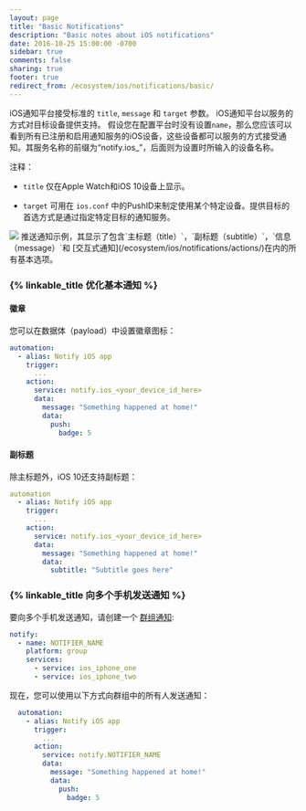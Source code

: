 ```yaml
---
layout: page
title: "Basic Notifications"
description: "Basic notes about iOS notifications"
date: 2016-10-25 15:00:00 -0700
sidebar: true
comments: false
sharing: true
footer: true
redirect_from: /ecosystem/ios/notifications/basic/
---
```


iOS通知平台接受标准的 `title`, `message` 和 `target` 参数。 iOS通知平台以服务的方式对目标设备提供支持。 假设您在配置平台时没有设置`name`，那么您应该可以看到所有已注册和启用通知服务的iOS设备，这些设备都可以服务的方式接受通知。其服务名称的前缀为“notify.ios_”，后面则为设置时所输入的设备名称。

注释：

* `title` 仅在Apple Watch和iOS 10设备上显示。

* `target` 可用在 `ios.conf` 中的PushID来制定使用某个特定设备。提供目标的首选方式是通过指定特定目标的通知服务。

<p class='img'>
  <img src='/images/ios/example.png' />
  推送通知示例，其显示了包含`主标题（title）`，`副标题（subtitle）`，`信息（message）`和 [交互式通知](/ecosystem/ios/notifications/actions/)在内的所有基本选项。
</p>

### {% linkable_title 优化基本通知 %}

#### 徽章
您可以在数据体（payload）中设置徽章图标：

```yaml
automation:
  - alias: Notify iOS app
    trigger:
      ...
    action:
      service: notify.ios_<your_device_id_here>
      data:
        message: "Something happened at home!"
        data:
          push:
            badge: 5
```

#### 副标题
除主标题外，iOS 10还支持副标题：

```yaml
automation
  - alias: Notify iOS app
    trigger:
      ...
    action:
      service: notify.ios_<your_device_id_here>
      data:
        message: "Something happened at home!"
        data:
          subtitle: "Subtitle goes here"
```

### {% linkable_title 向多个手机发送通知 %}
要向多个手机发送通知，请创建一个 [群组通知](https://home-assistant.io/components/notify.group/):
```yaml
notify:
  - name: NOTIFIER_NAME
    platform: group
    services:
      - service: ios_iphone_one
      - service: ios_iphone_two
```
现在，您可以使用以下方式向群组中的所有人发送通知：
```yaml
  automation:
    - alias: Notify iOS app
      trigger:
        ...
      action:
        service: notify.NOTIFIER_NAME
        data:
          message: "Something happened at home!"
          data:
            push:
              badge: 5
```
